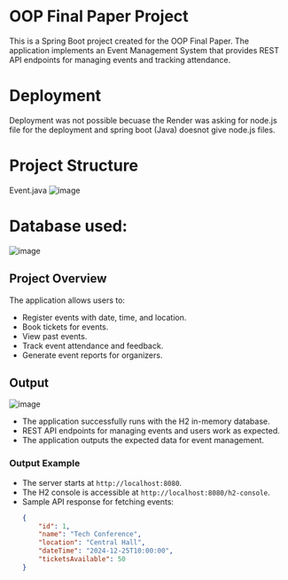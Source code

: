 # OOP Final Paper Project

This is a Spring Boot project created for the OOP Final Paper. The application implements an Event Management System that provides REST API endpoints for managing events and tracking attendance. 

# Deployment
Deployment was not possible becuase the Render was asking for node.js file for the deployment and spring boot (Java) doesnot give node.js files.

# Project Structure
 Event.java
![image](https://github.com/user-attachments/assets/1268c77a-312d-40ad-8174-f8d65373b31b)

# Database used:
![image](https://github.com/user-attachments/assets/147fd007-b043-4cbd-a6b7-b173df8cccc6)


## Project Overview
The application allows users to:
- Register events with date, time, and location.
- Book tickets for events.
- View past events.
- Track event attendance and feedback.
- Generate event reports for organizers.

## Output
![image](https://github.com/user-attachments/assets/c0cd3b64-4e69-4bcc-99e4-1e465b969f14)

- The application successfully runs with the H2 in-memory database.
- REST API endpoints for managing events and users work as expected.
- The application outputs the expected data for event management.

### Output Example
- The server starts at `http://localhost:8080`.
- The H2 console is accessible at `http://localhost:8080/h2-console`.
- Sample API response for fetching events:
  ```json
  {
      "id": 1,
      "name": "Tech Conference",
      "location": "Central Hall",
      "dateTime": "2024-12-25T10:00:00",
      "ticketsAvailable": 50
  }
